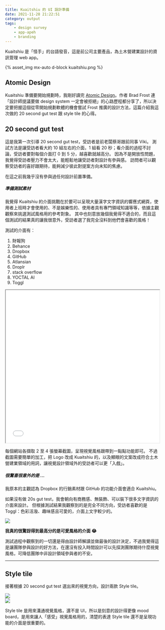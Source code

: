 ```yaml
---
title: Kuaitshiu 的 UI 設計準備
date: 2021-11-28 21:22:51
category: output
tags:
	- design survey
	- app-apeh
	- branding
---
```


Kuaitshiu 是「怪手」的台語發音，這是前公司主要產品，為土木營建業設計的資訊管理 web app。

{% asset_img mx-auto d-block kuaitshiu.png %}

<!--more-->

## Atomic Design

Kuaitshiu 準備要開始規劃時，我剛好讀完 [Atomic Design](https://bradfrost.com/blog/post/atomic-web-design/)。作者 Brad Frost 連「設計師提議要做 design system 一定會被拒絕」的心路歷程都分享了，所以決定要把握這個從零開始規劃軟體的機會嘗試 Frost 推廣的設計方法，這篇介紹我這次做的 20 second gut test 跟 style tile 的心得。

## 20 second gut test

這是我第一次引導 20 second gut test，受訪者是前老闆蔡哥跟前同事 Viki。
測試方法是讓受訪者看大約 10 組左右的介面，1 組看 20 秒；看介面的過程不討論，受訪者要對每個介面打 0 到 5 分，越喜歡就越高分。
因為不是開放性問題，我覺得受訪者壓力不會太大，能輕鬆地讓受訪者對設計有參與感。
訪問者可以觀察受訪者的喜好跟期待，能夠減少彼此對提案方向未知的焦慮。

在這之前我幾乎沒有參與過任何設計前置準備。

##### 準備測試素材

我覺得 Kuaitshiu 的介面挑戰在於要可以呈現大量漢字文字資訊的響應式網頁，使用者上班時才會使用的、不是娛樂性的、使用者具有專門領域知識等等，依據主觀觀察來挑選測試風格用的參考對象。
其中也刻意放幾個我覺得不適合的，而且這個測試的結果真的讓我很意外，受訪者選了我完全沒料到他們會喜歡的風格！

測試的介面有：

1. 財報狗
2. Behance
3. Dropbox
4. GitHub
5. Atlansian
6. Droplr
7. stack overflow
8. YOCTAL AI
9. Toggl

<div class="embed-responsive embed-responsive-16by9">
	<iframe src="kuaitshiu-20sGutTest.pdf" width="100%" height="500px"></iframe>
</div>

每個網站各擷取 2 至 4 張螢幕截圖，呈現視覺風格跟帶到一點點功能即可。
不過截圖需要簡單的加工，把 Logo 改成 Kuaitshiu 的，以及顯眼的文案改成符合土木營建業領域的用詞，讓視覺設計領域外的受訪者可以更「入戲」。

##### 很驚喜很意外的是 ...

我原本的主觀認為 Dropbox 的行銷素材跟 GitHub 的功能介面會適合 Kuaitshiu。

如果沒有做 20s gut test，我會朝向有商務感、無裝飾、可以裝下很多文字資訊的介面來設計。
但根據測試結果我觀察到的是完全不同方向，受訪者喜歡的是 Toggl：色彩活潑、趣味感且可愛的，介面上文字較少的。

<img src="20sGutTest-result.png" lazyload>

<strong>我真的很驚訝得到最高分的是可愛風格的介面 😂</strong>

測試過程中觀察到的一切還是得由設計師解讀並做最後的設計決定，不過我覺得這是讓團隊參與設計的好方法，在還沒有投入時間設計可以先探測團隊期待什麼視覺風格，可降低團隊中非設計領域參與者的不安。

---

## Style tile

接著根據 20 second gut test 選出來的視覺方向，設計兩款 Style tile。

<div class="row">
	<div class="col-sm-6 col-12">
		<img src="style-tile-A.png" lazyload>
	</div>
	<div class="col-sm-6 col-12">
		<img src="style-tile-B.png" lazyload>
	</div>
</div>

Style tile 是用來溝通視覺風格，還不是 UI，所以是刻意的設計得更像 mood board，是用來讓人「感受」視覺風格用的，清楚的表達 Style tile 還不是呈現功能的介面是很重要的。
